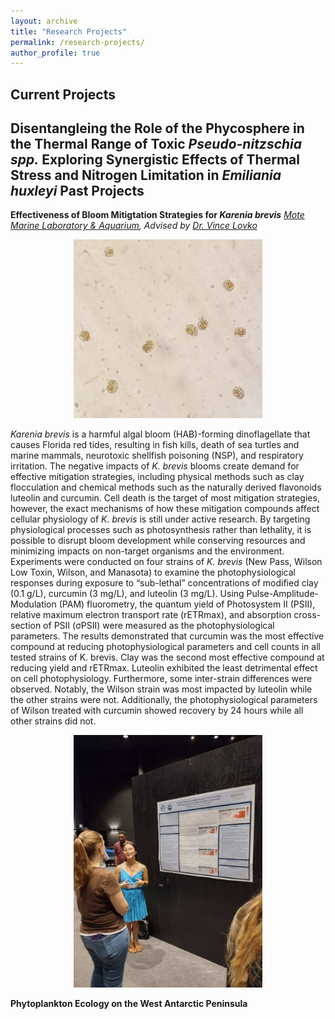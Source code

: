 ```yaml
---
layout: archive
title: "Research Projects"
permalink: /research-projects/
author_profile: true
---
```

Current Projects
--------------
**Disentangleing the Role of the Phycosphere in the Thermal Range of Toxic _Pseudo-nitzschia spp._**
**Exploring Synergistic Effects of Thermal Stress and Nitrogen Limitation in _Emiliania huxleyi_**
Past Projects
--------------
**Effectiveness of Bloom Mitigtation Strategies for _Karenia brevis_**
_[Mote Marine Laboratory & Aquarium](https://mote.org/), Advised by [Dr. Vince Lovko](https://mote.org/staff/member/vincent-lovko1)_

<center><p align="center" style="max-width:60%;">
  <img src="../images/20220610_132524.jpg" />
</p></center>

_Karenia brevis_ is a harmful algal bloom (HAB)-forming dinoflagellate that causes Florida red
tides, resulting in fish kills, death of sea turtles and marine mammals, neurotoxic shellfish
poisoning (NSP), and respiratory irritation. The negative impacts of _K. brevis_ blooms create
demand for effective mitigation strategies, including physical methods such as clay flocculation
and chemical methods such as the naturally derived flavonoids luteolin and curcumin. Cell death
is the target of most mitigation strategies, however, the exact mechanisms of how these
mitigation compounds affect cellular physiology of _K. brevis_ is still under active research. By
targeting physiological processes such as photosynthesis rather than lethality, it is possible to
disrupt bloom development while conserving resources and minimizing impacts on non-target
organisms and the environment. Experiments were conducted on four strains of _K. brevis_ (New
Pass, Wilson Low Toxin, Wilson, and Manasota) to examine the photophysiological responses
during exposure to “sub-lethal” concentrations of modified clay (0.1 g/L), curcumin (3 mg/L),
and luteolin (3 mg/L). Using Pulse-Amplitude-Modulation (PAM) fluorometry, the quantum
yield of Photosystem II (PSII), relative maximum electron transport rate (rETRmax), and
absorption cross-section of PSII (σPSII) were measured as the photophysiological parameters. The
results demonstrated that curcumin was the most effective compound at reducing
photophysiological parameters and cell counts in all tested strains of K. brevis. Clay was the
second most effective compound at reducing yield and rETRmax. Luteolin exhibited the least
detrimental effect on cell photophysiology. Furthermore, some inter-strain differences were
observed. Notably, the Wilson strain was most impacted by luteolin while the other strains were
not. Additionally, the photophysiological parameters of Wilson treated with curcumin showed
recovery by 24 hours while all other strains did not.

<center><p align="center" style="max-width:60%;">
  <img src="../images/image000005.jpg" />
</p></center>

**Phytoplankton Ecology on the West Antarctic Peninsula**
